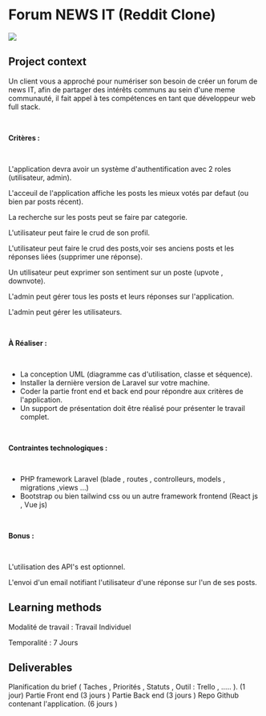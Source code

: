 # Forum NEWS IT (Reddit Clone)

<div style="display=flex;flex-diretion:row;justify-content: center; align-items: center" ><img src="https://simplonline.co/_next/image?url=https%3A%2F%2Fsimplonline-v3-prod.s3.eu-west-3.amazonaws.com%2Fmedia%2Fimage%2Fjpg%2Fef774c0a-9057-4216-a6ce-fca38e3a402c.jpg&w=1280&q=75"></img></div>

<div class="sc-7lcum6-0 edCusw"><h2 class="ekeyz-0 dPTSJD">Project context</h2><div><div><p class="ekeyz-0 jasXoh">Un client vous a approché pour numériser son besoin de créer un forum de news IT, afin de partager des intérêts communs au sein d'une meme communauté, il fait appel à tes compétences en tant que développeur web full stack.</p>
<p class="ekeyz-0 jasXoh">​</p>
<p class="ekeyz-0 jasXoh"><b>Critères :</b></p>
<p class="ekeyz-0 jasXoh">​</p>
<p class="ekeyz-0 jasXoh">L'application devra avoir un système d'authentification avec 2 roles (utilisateur, admin).</p>
<p class="ekeyz-0 jasXoh">L'acceuil de l'application affiche les posts les mieux votés par defaut (ou bien par posts récent).</p>
<p class="ekeyz-0 jasXoh">La recherche sur les posts peut se faire par categorie.</p>
<p class="ekeyz-0 jasXoh">L'utilisateur peut faire le crud de son profil.</p>
<p class="ekeyz-0 jasXoh">L'utilisateur peut faire le crud des posts,voir ses anciens posts et les réponses liées (supprimer une réponse).</p>
<p class="ekeyz-0 jasXoh">Un utilisateur peut exprimer son sentiment sur un poste (upvote , downvote).</p>
<p class="ekeyz-0 jasXoh">L'admin peut gérer tous les posts et leurs réponses sur l'application.</p>
<p class="ekeyz-0 jasXoh">L'admin peut gérer les utilisateurs.</p>
<p class="ekeyz-0 jasXoh">​</p>
<p class="ekeyz-0 jasXoh"><b>À Réaliser :</b></p>
<p class="ekeyz-0 jasXoh">​</p>
<ul class="ekeyz-0 kxmj7s-0 jWuork ccbvZr">
<li>La conception UML (diagramme cas d'utilisation, classe et séquence).</li>
<li>Installer la dernière version de Laravel sur votre machine.</li>
<li>Coder la partie front end et back end pour répondre aux critères de l'application.</li>
<li>Un support de présentation doit être réalisé pour présenter le travail complet.</li>
</ul>
<p class="ekeyz-0 jasXoh">​</p>
<p class="ekeyz-0 jasXoh"><b>Contraintes technologiques :</b></p>
<p class="ekeyz-0 jasXoh">​</p>
<ul class="ekeyz-0 kxmj7s-0 jWuork ccbvZr">
<li>PHP framework Laravel (blade , routes , controlleurs, models , migrations ,views ...)</li>
<li>Bootstrap ou bien tailwind css ou un autre framework frontend (React js , Vue js)</li>
</ul>
<p class="ekeyz-0 jasXoh">​</p>
<p class="ekeyz-0 jasXoh"><b>Bonus :</b></p>
<p class="ekeyz-0 jasXoh">​</p>
<p class="ekeyz-0 jasXoh">L'utilisation des API's est optionnel.</p>
<p class="ekeyz-0 jasXoh">L'envoi d'un email notifiant l'utilisateur d'une réponse sur l'un de ses posts.</p>
</div></div></div>

<div class="sc-7lcum6-0 edCusw"><h2 class="ekeyz-0 dPTSJD">Learning methods</h2><div><div><p class="ekeyz-0 jasXoh">Modalité de travail : Travail Individuel</p>
<p class="ekeyz-0 jasXoh">Temporalité : 7 Jours</p>
</div></div></div>

<div class="sc-7lcum6-0 edCusw"><h2 class="ekeyz-0 dPTSJD">Deliverables</h2><p class="ekeyz-0 jasXoh">Planification du brief ( Taches , Priorités , Statuts ,  Outil : Trello , ..... ). (1 jour)
Partie Front end (3 jours )
Partie Back end (3 jours )
Repo Github contenant l'application. (6 jours )
